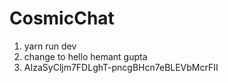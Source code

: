 # CosmicChat

1. yarn run dev
2. change to hello hemant gupta
3.  AIzaSyCljm7FDLghT-pncgBHcn7eBLEVbMcrFII
